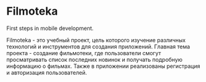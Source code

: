 # Filmoteka
First steps in mobile development.

Filmoteka - это учебный проект, цель которого изучение различных технологий и инструментов для создания приложений. Главная тема проекта - создание фильмотеки, где пользователи смогут просматривать список последних новинок и получать подробную информацию о фильмах. Также в приложении реализованы регистрация и авторизация пользователей. 


